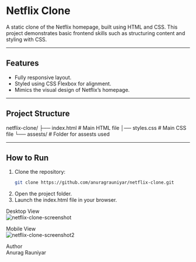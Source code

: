 # Netflix Clone  

A static clone of the Netflix homepage, built using HTML and CSS. This project demonstrates basic frontend skills such as structuring content and styling with CSS.  

---

## Features  
- Fully responsive layout.  
- Styled using CSS Flexbox for alignment.  
- Mimics the visual design of Netflix’s homepage.  

---

## Project Structure  
netflix-clone/
├── index.html # Main HTML file
│── styles.css # Main CSS file
└── assests/ # Folder for assests used

---

## How to Run  
1. Clone the repository:  
   ```bash
   git clone https://github.com/anuragrauniyar/netflix-clone.git  
2. Open the project folder.
3. Launch the index.html file in your browser.


Desktop View<br>
![netflix-clone-screenshot](https://github.com/user-attachments/assets/fb15e682-93e5-46ba-a7ba-18cfa5f20f29)

Mobile View<br>
![netflix-clone-screenshot2](https://github.com/user-attachments/assets/32f92138-485a-4afc-92ca-460c93e07a66)

Author <br>
Anurag Rauniyar
